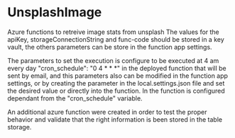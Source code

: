# UnsplashImage
Azure functions to retreive image stats from unsplash
The values for the apiKey, storageConnectionString and func-code should be stored in a key vault, the others parameters can be store in the function app settings.

The parameters to set the execution is configure to be executed at 4 am every day "cron_schedule": "0 4 * * *" in the deployed function that will be sent by email, and this parameters also can be modified in the function app settings, or by creating the parameter in the local.settings.json file and set the desired value or directly into the function. In the function is configured dependant from the "cron_schedule" variable.

An additional azure function were created in order to test the proper behavior and validate that the right information is been stored in the table storage.
